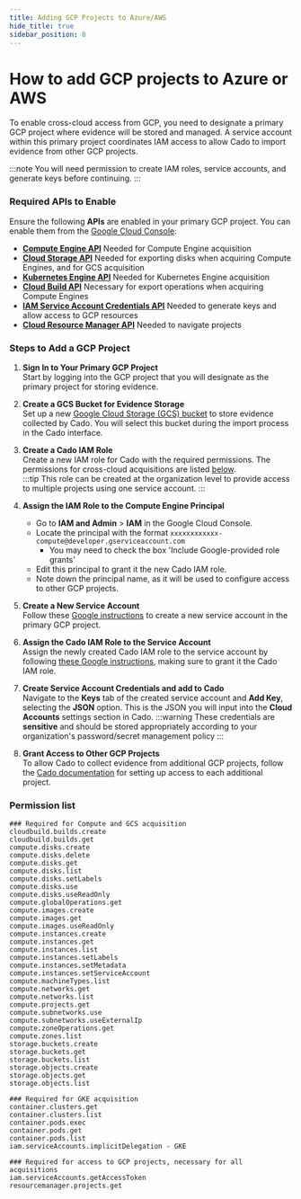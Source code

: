```yaml
---
title: Adding GCP Projects to Azure/AWS
hide_title: true
sidebar_position: 8
---
```


# How to add GCP projects to Azure or AWS

To enable cross-cloud access from GCP, you need to designate a primary GCP project where evidence will be stored and managed. A service account within this primary project coordinates IAM access to allow Cado to import evidence from other GCP projects. 

:::note
You will need permission to create IAM roles, service accounts, and generate keys before continuing.
:::

### Required APIs to Enable

Ensure the following **APIs** are enabled in your primary GCP project. You can enable them from the [Google Cloud Console](https://console.cloud.google.com/apis/library):

- **[Compute Engine API](https://console.cloud.google.com/marketplace/product/google/compute.googleapis.com)**
Needed for Compute Engine acquisition
- **[Cloud Storage API](https://console.cloud.google.com/marketplace/product/google/storage.googleapis.com)**
Needed for exporting disks when acquiring Compute Engines, and for GCS acquisition
- **[Kubernetes Engine API](https://console.cloud.google.com/marketplace/product/google/container.googleapis.com)**
Needed for Kubernetes Engine acquisition
- **[Cloud Build API](https://console.cloud.google.com/marketplace/product/google/cloudbuild.googleapis.com)**
Necessary for export operations when acquiring Compute Engines
- **[IAM Service Account Credentials API](https://console.cloud.google.com/marketplace/product/google/iamcredentials.googleapis.com)**
Needed to generate keys and allow access to GCP resources
- **[Cloud Resource Manager API](https://console.cloud.google.com/marketplace/product/google/cloudresourcemanager.googleapis.com)**
Needed to navigate projects

### Steps to Add a GCP Project

1. **Sign In to Your Primary GCP Project**  
   Start by logging into the GCP project that you will designate as the primary project for storing evidence.

2. **Create a GCS Bucket for Evidence Storage**  
   Set up a new [Google Cloud Storage (GCS) bucket](https://cloud.google.com/storage/docs/creating-buckets) to store evidence collected by Cado. You will select this bucket during the import process in the Cado interface.

3. **Create a Cado IAM Role**  
   Create a new IAM role for Cado with the required permissions. The permissions for cross-cloud acquisitions are listed [below](/cado/deploy/cross/adding-gcp#permissions).  
   :::tip 
   This role can be created at the organization level to provide access to multiple projects using one service account.
   :::

4. **Assign the IAM Role to the Compute Engine Principal**
   - Go to **IAM and Admin** > **IAM** in the Google Cloud Console.  
   - Locate the principal with the format `xxxxxxxxxxxx-compute@developer.gserviceaccount.com`
      - You may need to check the box 'Include Google-provided role grants'
   - Edit this principal to grant it the new Cado IAM role.  
   - Note down the principal name, as it will be used to configure access to other GCP projects.

5. **Create a New Service Account**  
   Follow these [Google instructions](https://cloud.google.com/iam/docs/service-accounts-create) to create a new service account in the primary GCP project.

6. **Assign the Cado IAM Role to the Service Account**  
   Assign the newly created Cado IAM role to the service account by following [these Google instructions](https://cloud.google.com/iam/docs/create-service-agents#grant-roles), making sure to grant it the Cado IAM role.

7. **Create Service Account Credentials and add to Cado**  
   Navigate to the **Keys** tab of the created service account and **Add Key**, selecting the **JSON** option. This is the JSON you will input into the **Cloud Accounts** settings section in Cado.
   :::warning
   These credentials are **sensitive** and should be stored appropriately according to your organization's password/secret management policy
   :::

8. **Grant Access to Other GCP Projects**  
    To allow Cado to collect evidence from additional GCP projects, follow the [Cado documentation](/cado/deploy/gcp/gcp-cross-project) for setting up access to each additional project.

### Permission list
```
### Required for Compute and GCS acquisition
cloudbuild.builds.create
cloudbuild.builds.get
compute.disks.create
compute.disks.delete
compute.disks.get
compute.disks.list
compute.disks.setLabels
compute.disks.use
compute.disks.useReadOnly
compute.globalOperations.get
compute.images.create
compute.images.get
compute.images.useReadOnly
compute.instances.create
compute.instances.get
compute.instances.list
compute.instances.setLabels
compute.instances.setMetadata
compute.instances.setServiceAccount
compute.machineTypes.list
compute.networks.get
compute.networks.list
compute.projects.get
compute.subnetworks.use
compute.subnetworks.useExternalIp
compute.zoneOperations.get
compute.zones.list
storage.buckets.create
storage.buckets.get
storage.buckets.list
storage.objects.create
storage.objects.get
storage.objects.list

### Required for GKE acquisition
container.clusters.get
container.clusters.list
container.pods.exec
container.pods.get
container.pods.list
iam.serviceAccounts.implicitDelegation - GKE

### Required for access to GCP projects, necessary for all acquisitions
iam.serviceAccounts.getAccessToken
resourcemanager.projects.get
```